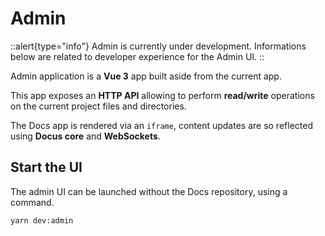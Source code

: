# Admin

::alert{type="info"}
Admin is currently under development. Informations below are related to developer experience for the Admin UI.
::

Admin application is a **Vue 3** app built aside from the current app.

This app exposes an **HTTP API** allowing to perform **read/write** operations on the current project files and directories.

The Docs app is rendered via an `iframe`, content updates are so reflected using **Docus core** and **WebSockets**.

## Start the UI

The admin UI can be launched without the Docs repository, using a command.

```bash
yarn dev:admin
```
